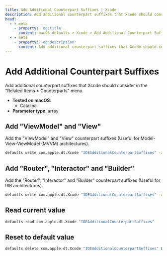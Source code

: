 ```yaml
---
title: Add Additional Counterpart Suffixes | Xcode
description: Add additional counterpart suffixes that Xcode should consider in the "Related Items > Counterparts" menu.
head:
  - - meta
    - property: 'og:title'
      content: macOS defaults > Xcode > Add Additional Counterpart Suffixes
  - - meta
    - property: 'og:description'
      content: Add additional counterpart suffixes that Xcode should consider in the "Related Items > Counterparts" menu.
---
```


# Add Additional Counterpart Suffixes

Add additional counterpart suffixes that Xcode should consider in the "Related Items > Counterparts" menu.

<!-- break lists -->

- **Tested on macOS**:
  - Catalina
- **Parameter type**: array

## Add "ViewModel" and "View"

Add the "ViewModel" and "View" counterpart suffixes (Useful for Model-View-ViewModel (MVVM) architectures).

```bash
defaults write com.apple.dt.Xcode "IDEAdditionalCounterpartSuffixes" -array-add "ViewModel" "View" && killall Xcode
```

## Add "Router", "Interactor" and "Builder"

Add the "Router", "Interactor" and "Builder" counterpart suffixes (Useful for RIB architectures).

```bash
defaults write com.apple.dt.Xcode "IDEAdditionalCounterpartSuffixes" -array-add "Router" "Interactor" "Builder" && killall Xcode
```

## Read current value

```bash
defaults read com.apple.dt.Xcode "IDEAdditionalCounterpartSuffixes"
```

## Reset to default value

```bash
defaults delete com.apple.dt.Xcode "IDEAdditionalCounterpartSuffixes" && killall Xcode
```
